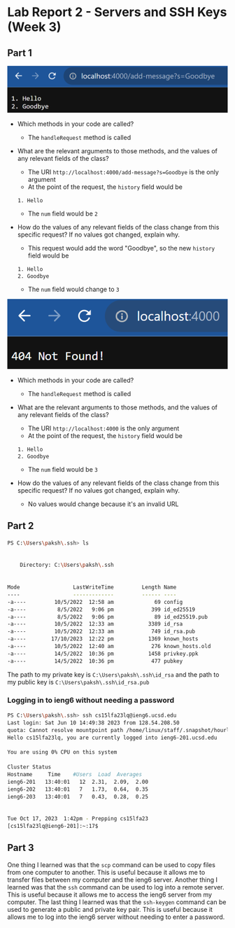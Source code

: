 # Lab Report 2 - Servers and SSH Keys (Week 3)

## Part 1

![Screenshot 1](assets/string_server.png)

- Which methods in your code are called?
  - The `handleRequest` method is called
- What are the relevant arguments to those methods, and the values of any relevant fields of the class?
  - The URI `http://localhost:4000/add-message?s=Goodbye` is the only argument
  - At the point of the request, the `history` field would be

  ```plaintext
  1. Hello
  ```

  - The `num` field would be `2`
- How do the values of any relevant fields of the class change from this specific request? If no values got changed, explain why.
  - This request would add the word "Goodbye", so the new `history` field would be

  ```plaintext
  1. Hello
  2. Goodbye
  ```
  
  - The `num` field would change to `3`

![Screenshot 1](assets/string_server_404.png)

- Which methods in your code are called?
  - The `handleRequest` method is called
- What are the relevant arguments to those methods, and the values of any relevant fields of the class?
  - The URI `http://localhost:4000` is the only argument
  - At the point of the request, the `history` field would be

  ```plaintext
  1. Hello
  2. Goodbye
  ```

  - The `num` field would be `3`
- How do the values of any relevant fields of the class change from this specific request? If no values got changed, explain why.
  - No values would change because it's an invalid URL

## Part 2

```bash
PS C:\Users\paksh\.ssh> ls


    Directory: C:\Users\paksh\.ssh


Mode                 LastWriteTime         Length Name
----                 -------------         ------ ----
-a----         10/5/2022  12:58 am             69 config
-a----          8/5/2022   9:06 pm            399 id_ed25519
-a----          8/5/2022   9:06 pm             89 id_ed25519.pub
-a----         10/5/2022  12:33 am           3389 id_rsa
-a----         10/5/2022  12:33 am            749 id_rsa.pub
-a----        17/10/2023  12:22 pm           1369 known_hosts
-a----         10/5/2022  12:40 am            276 known_hosts.old
-a----         14/5/2022  10:36 pm           1458 privkey.ppk
-a----         14/5/2022  10:36 pm            477 pubkey
```

The path to my private key is `C:\Users\paksh\.ssh\id_rsa` and the path to my public key is `C:\Users\paksh\.ssh\id_rsa.pub`

### Logging in to ieng6 without needing a password

```bash
PS C:\Users\paksh\.ssh> ssh cs15lfa23lq@ieng6.ucsd.edu
Last login: Sat Jun 10 14:49:38 2023 from 128.54.208.50
quota: Cannot resolve mountpoint path /home/linux/staff/.snapshot/hourly.2023-10-03_0801: Stale file handle
Hello cs15lfa23lq, you are currently logged into ieng6-201.ucsd.edu

You are using 0% CPU on this system

Cluster Status 
Hostname     Time    #Users  Load  Averages  
ieng6-201   13:40:01   12  2.31,  2.09,  2.00
ieng6-202   13:40:01   7   1.73,  0.64,  0.35
ieng6-203   13:40:01   7   0.43,  0.28,  0.25

 
Tue Oct 17, 2023  1:42pm - Prepping cs15lfa23
[cs15lfa23lq@ieng6-201]:~:17$
```

## Part 3

One thing I learned was that the `scp` command can be used to copy files from one computer to another. This is useful because it allows me to transfer files between my computer and the ieng6 server. Another thing I learned was that the `ssh` command can be used to log into a remote server. This is useful because it allows me to access the ieng6 server from my computer. The last thing I learned was that the `ssh-keygen` command can be used to generate a public and private key pair. This is useful because it allows me to log into the ieng6 server without needing to enter a password.
